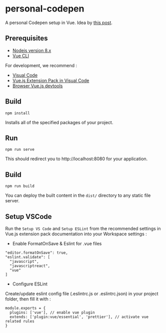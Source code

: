 # personal-codepen

A personal Codepen setup in Vue. Idea by [this post](https://willianjusten.com.br/criando-um-codepen-simples-em-poucas-linhas/).

## Prerequisites

- [Nodejs version 8.x](https://nodejs.org/en/)
- [Vue CLI](https://cli.vuejs.org/)

For development, we recommend :

- [Visual Code](https://code.visualstudio.com/)
- [Vue.js Extension Pack in Visual Code](https://marketplace.visualstudio.com/items?itemName=mubaidr.vuejs-extension-pack)
- [Browser Vue.js devtools](https://github.com/vuejs/vue-devtools#vue-devtools)

## Build

`npm install`

Installs all of the specified packages of your project.

## Run

`npm run serve`

This should redirect you to http://localhost:8080 for your application.

## Build

`npm run build`

You can deploy the built content in the `dist/` directory to any static file server.

## Setup VSCode

Run the `Setup VS Code` and `Setup ESLint` from the recommended settings in Vue.js extension pack documentation into your Workspace settings :

- Enable FormatOnSave & Eslint for .vue files

```
"editor.formatOnSave": true,
"eslint.validate": [
  "javascript",
  "javascriptreact",
  "vue"
]
```

- Configure ESLint

Create/update eslint config file (.eslintrc.js or .eslintrc.json) in your project folder, then fill it with :

```
module.exports = {
  plugins: ['vue'], // enable vue plugin
  extends: ['plugin:vue/essential', 'prettier'], // activate vue related rules
}
```
